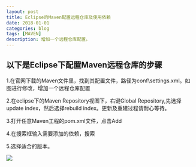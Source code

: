 ```yaml
---
layout: post
title: Eclipse的Maven配置远程仓库及使用依赖
date: 2018-01-01
categories: blog
tags: [MAVEN]
description: 增加一个远程仓库配置。
---
```


## 以下是Eclipse下配置Maven远程仓库的步骤

1.在官网下载的Maven文件里，找到其配置文件，路径为conf\settings.xml。如图进行修改，增加一个远程仓库配置

2.在eclipse下的Maven Repository视图下，右键Global Repository,先选择update index，然后选择rebuild index。更新及重建过程请耐心等待。

3.打开任意Maven工程的pom.xml文件，点击Add

4.在搜索框输入需要添加的依赖，搜索

5.选择适合的版本。

![](http://p1vrb4q2m.bkt.clouddn.com/%E9%85%8D%E7%BD%AEmaven.png)








